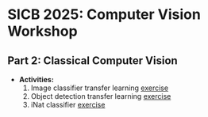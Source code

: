 # SICB 2025: Computer Vision Workshop

## Part 2: Classical Computer Vision
* **Activities:**
  1. Image classifier transfer learning [exercise](deepLearningNotebooks/1_training)
  2. Object detection transfer learning [exercise](https://github.com/Crall-Lab/SICB2025_CV/tree/deepLearningNotebooks/1_training/SICB2025_objDetect)
  3. iNat classifier [exercise](https://github.com/Crall-Lab/SICB2025_CV/tree/deepLearningNotebooks/1_training/iNat_SICB_CNN_transferLearning)
